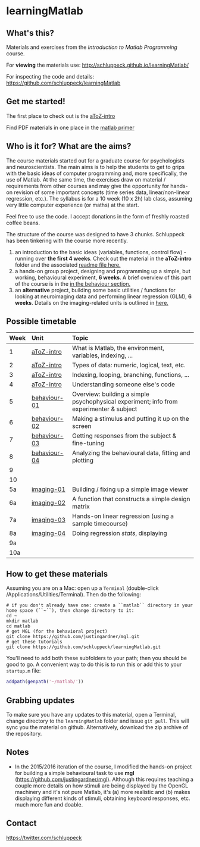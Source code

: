 # learningMatlab

## What's this?

Materials and exercises from the *Introduction to Matlab Programming* course.

For **viewing** the materials use: <a href="http://schluppeck.github.io/learningMatlab/">
http://schluppeck.github.io/learningMatlab/</a>

For inspecting the code and details: <a href="https://github.com/schluppeck/learningMatlab">https://github.com/schluppeck/learningMatlab</a>

## Get me started!

The first place to check out is the [aToZ-intro](aToZ-intro)

Find PDF materials in one place in the [matlab primer](aToZ-intro/c84nim-exercises.pdf)

## Who is it for? What are the aims?

The course materials started out for a graduate course for psychologists and neuroscientists. The main aims is to help the students to get to grips with the basic ideas of computer programming and, more specifically, the use of Matlab. At the same time, the exercises draw on material / requirements from other courses and may give the opportunity for hands-on revision of some important concepts (time series data, linear/non-linear regression, etc.). The syllabus is for a 10 week (10 x 2h) lab class, assuming very little computer experience (or maths) at the start.

Feel free to use the code. I accept donations in the form of freshly roasted coffee beans.

The structure of the course was designed to have 3 chunks. Schluppeck has been tinkering with the course more recently.

1. an introduction to the basic ideas (variables, functions, control flow) - running over **the first 4 weeks**. Check out the material in the **aToZ-intro** folder and the associated [readme file here.](aToZ-intro)
2. a hands-on group project, designing and programming up a simple, but working, behavioural experiment, **6 weeks**. A brief overview of this part of the course is in the [in the behaviour section.](behaviour-01)
3. an **alternative** project, building some basic utilities / functions for looking at neuroimaging data and performing linear regression (GLM), **6 weeks**. Details on the imaging-related units is outlined in [here.](imaging-01)

## Possible timetable

| Week | Unit                         | Topic                                                                                   |
|:-----|:-----------------------------|:----------------------------------------------------------------------------------------|
| 1    | [aToZ-intro](aToZ-intro)     | What is Matlab, the environment, variables, indexing, ...                               |
| 2    | [aToZ-intro](aToZ-intro)     | Types of data: numeric, logical, text, etc.                                             |
| 3    | [aToZ-intro](aToZ-intro)     | Indexing, looping, branching, functions, ...                                            |
| 4    | [aToZ-intro](aToZ-intro)     | Understanding someone else's code                                                       |
| 5    | [behaviour-01](behaviour-01) | Overview: building a simple psychophysical experiment; info from experimenter & subject |
| 6    | [behaviour-02](behaviour-02) | Making a stimulus and putting it up on the screen                                       |
| 7    | [behaviour-03](behaviour-03) | Getting responses from the subject & fine-tuning                                        |
| 8    | [behaviour-04](behaviour-04) | Analyzing the behavioural data, fitting and plotting                                    |
| 9    |  |                                                                                         |
| 10   |  |                                                                                         |
| 5a   | [imaging-01](imaging-01)     | Building / fixing up a simple image viewer                                              |
| 6a   | [imaging-02](imaging-02)     | A function that constructs a simple design matrix                                       |
| 7a   | [imaging-03](imaging-03)     | Hands-on linear regression (using a sample timecourse)                                  |
| 8a   | [imaging-04](imaging-04)     | Doing regression *stats*, displaying                                                    |
| 9a   |      |                                                                                         |
| 10a  |      |                                                                                         |

## How to get these materials

Assuming you are on a Mac: open up a ``Terminal`` (double-click /Applications/Utilities/Terminal). Then do the following:

```shell
# if you don't already have one: create a ``matlab`` directory in your home space (``~``), then change directory to it:
cd ~
mkdir matlab
cd matlab  
# get MGL (for the behavioral project)
git clone https://github.com/justingardner/mgl.git
# get these tutorials
git clone https://github.com/schluppeck/learningMatlab.git
```

You'll need to add both these subfolders to your path; then you should be good to go. A convenient way to do this is to run this or add this to your ``startup.m`` file:

```matlab
addpath(genpath('~/matlab/'))
```

## Grabbing updates

To make sure you have any updates to this material, open a Terminal, change directory to the ``learningMatlab`` folder and issue ``git pull``. This will sync you the material on github. Alternatively, download the zip archive of the repository.

## Notes

- In the 2015/2016 iteration of the course, I modified the hands-on project for building a simple behavioural task to use **mgl** (https://github.com/justingardner/mgl). Although this requires teaching a couple more details on how stimuli are being displayed by the OpenGL machinery and it's not pure Matlab, it's (a) more realistic and (b) makes displaying different kinds of stimuli, obtaining keyboard responses, etc. much more fun and doable.

## Contact

<a href="https://twitter.com/schluppeck">https://twitter.com/schluppeck</a>
